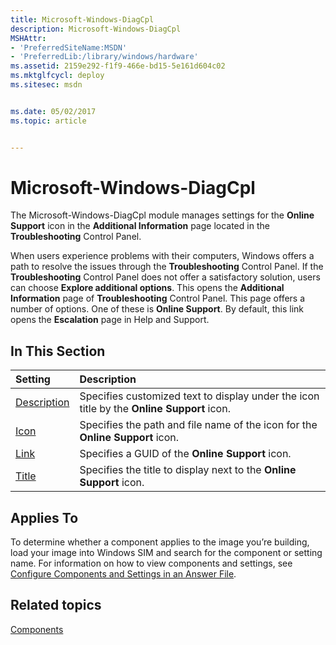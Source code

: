 ```yaml
---
title: Microsoft-Windows-DiagCpl
description: Microsoft-Windows-DiagCpl
MSHAttr:
- 'PreferredSiteName:MSDN'
- 'PreferredLib:/library/windows/hardware'
ms.assetid: 2159e292-f1f9-466e-bd15-5e161d604c02
ms.mktglfcycl: deploy
ms.sitesec: msdn


ms.date: 05/02/2017
ms.topic: article


---
```

# Microsoft-Windows-DiagCpl

The Microsoft-Windows-DiagCpl module manages settings for the **Online Support** icon in the **Additional Information** page located in the **Troubleshooting** Control Panel.

When users experience problems with their computers, Windows offers a path to resolve the issues through the **Troubleshooting** Control Panel. If the **Troubleshooting** Control Panel does not offer a satisfactory solution, users can choose **Explore additional options**. This opens the **Additional Information** page of **Troubleshooting** Control Panel. This page offers a number of options. One of these is **Online Support**. By default, this link opens the **Escalation** page in Help and Support.

## In This Section

| Setting                 | Description                                                                           |
|:------------------------|:--------------------------------------------------------------------------------------|
| [Description](microsoft-windows-diagcpl-description.md) | Specifies customized text to display under the icon title by the <strong>Online Support</strong> icon. |
| [Icon](microsoft-windows-diagcpl-icon.md) | Specifies the path and file name of the icon for the <strong>Online Support</strong> icon. |
| [Link](microsoft-windows-diagcpl-link.md) | Specifies a GUID of the <strong>Online Support</strong> icon. |
| [Title](microsoft-windows-diagcpl-title.md) | Specifies the title to display next to the <strong>Online Support</strong> icon. |

## Applies To

To determine whether a component applies to the image you’re building, load your image into Windows SIM and search for the component or setting name. For information on how to view components and settings, see [Configure Components and Settings in an Answer File](https://docs.microsoft.com/en-us/windows-hardware/customize/desktop/wsim/configure-components-and-settings-in-an-answer-file).

## Related topics

[Components](components-b-unattend.md)

